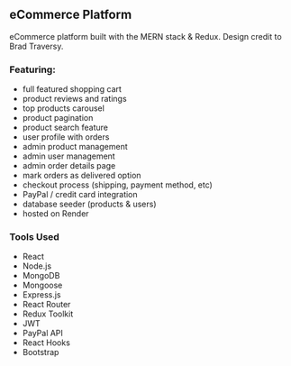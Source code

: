 ## eCommerce Platform

eCommerce platform built with the MERN stack & Redux. Design credit to Brad Traversy.

### Featuring:

- full featured shopping cart
- product reviews and ratings
- top products carousel
- product pagination
- product search feature
- user profile with orders
- admin product management
- admin user management
- admin order details page
- mark orders as delivered option
- checkout process (shipping, payment method, etc)
- PayPal / credit card integration
- database seeder (products & users)
- hosted on Render

### Tools Used

- React
- Node.js
- MongoDB
- Mongoose
- Express.js
- React Router
- Redux Toolkit
- JWT
- PayPal API
- React Hooks
- Bootstrap
